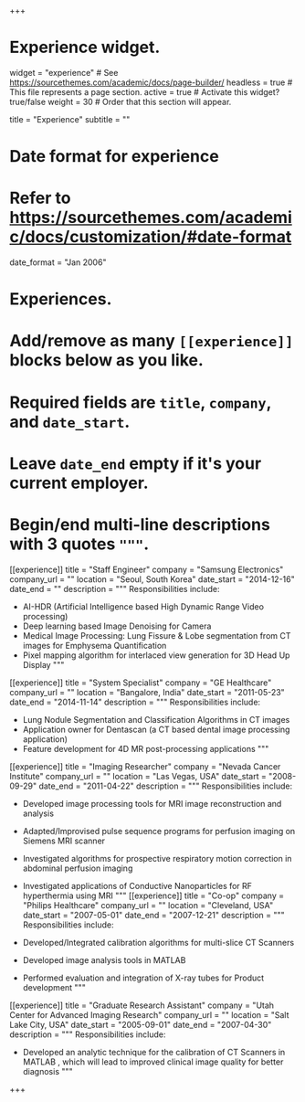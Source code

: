 +++
# Experience widget.
widget = "experience"  # See https://sourcethemes.com/academic/docs/page-builder/
headless = true  # This file represents a page section.
active = true  # Activate this widget? true/false
weight = 30  # Order that this section will appear.

title = "Experience"
subtitle = ""

# Date format for experience
#   Refer to https://sourcethemes.com/academic/docs/customization/#date-format
date_format = "Jan 2006"

# Experiences.
#   Add/remove as many `[[experience]]` blocks below as you like.
#   Required fields are `title`, `company`, and `date_start`.
#   Leave `date_end` empty if it's your current employer.
#   Begin/end multi-line descriptions with 3 quotes `"""`.
[[experience]]
  title = "Staff Engineer"
  company = "Samsung Electronics"
  company_url = ""
  location = "Seoul, South Korea"
  date_start = "2014-12-16"
  date_end = ""
  description = """
  Responsibilities include:
  
  * AI-HDR (Artificial Intelligence based High Dynamic Range Video processing)
  * Deep learning based Image Denoising for Camera
  * Medical Image Processing: Lung Fissure & Lobe segmentation from CT images for Emphysema Quantification
  * Pixel mapping algorithm for interlaced view generation for 3D Head Up Display
  """

[[experience]]
  title = "System Specialist"
  company = "GE Healthcare"
  company_url = ""
  location = "Bangalore, India" 
  date_start = "2011-05-23"
  date_end = "2014-11-14"
  description = """
  Responsibilities include:
  
  * Lung Nodule Segmentation and Classification Algorithms in CT images
  * Application owner for Dentascan (a CT based dental image processing application)
  * Feature development for 4D MR post-processing applications
  """

[[experience]]
  title = "Imaging Researcher"
  company = "Nevada Cancer Institute"
  company_url = ""
  location = "Las Vegas, USA"
  date_start = "2008-09-29"
  date_end = "2011-04-22"
  description = """
  Responsibilities include:
  
  * Developed image processing tools for MRI image reconstruction and analysis
  * Adapted/Improvised pulse sequence programs for perfusion imaging on Siemens MRI scanner
  * Investigated algorithms for prospective respiratory motion correction in abdominal perfusion imaging
  * Investigated applications of Conductive Nanoparticles for RF hyperthermia using MRI
  """
[[experience]]
  title = "Co-op"
  company = "Philips Healthcare"
  company_url = ""
  location = "Cleveland, USA"
  date_start = "2007-05-01"
  date_end = "2007-12-21"
  description = """
  Responsibilities include:
  
  * Developed/Integrated calibration algorithms for multi-slice CT Scanners
  * Developed image analysis tools in MATLAB
  * Performed evaluation and integration of X-ray tubes for Product development
  """

 [[experience]]
  title = "Graduate Research Assistant"
  company = "Utah Center for Advanced Imaging Research"
  company_url = ""
  location = "Salt Lake City, USA"
  date_start = "2005-09-01"
  date_end = "2007-04-30"
  description = """
  Responsibilities include:
  
  * Developed an analytic technique for the calibration of CT Scanners in MATLAB    , which will lead to improved clinical image quality for better diagnosis
  """

 


+++
